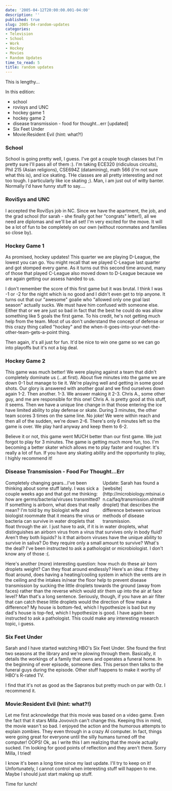```yaml
---
date: '2005-04-12T20:00:00.001-04:00'
description: ''
published: true
slug: 2005-04-random-updates
categories:
- Television
- School
- Work
- Hockey
- Movies
- Random Updates
time_to_read: 5
title: random updates
---
```


This is lengthy...

In this edition:<ul><li>school</li><li>rovisys and UNC</li><li>hockey game 1</li><li>hockey game 2</li><li>disease transmission - food for thought...err [updated]</li><li>Six Feet Under</li><li>Movie:Resident Evil (hint: what?!)</li></ul><h3>School</h3>School is going pretty well, I guess. I've got a couple tough classes but I'm pretty sure I'll pass all of them :). I'm taking ECE320 (ridiculous circuits), Phil 215 (Asian religions), CSE694Z (datamining), math 566 (i'm not sure what this is), and ice skating. THe classes are all pretty interesting and not too tough. I particularly like ice skating ;). Man, i am just out of witty banter. Normally I'd have funny stuff to say....

<h3>RoviSys and UNC</h3>I accepted the RoviSys job in NC. Since we have the apartment, the job, and the grad school (for sarah - she finally got her "congrats" letter!), all we need are diplomas and we'll be all set! I'm very excited for the move. It will be a lot of fun to be completely on our own (without roommates and families so close by).

<h3>Hockey Game 1</h3>As promised, hockey updates! This quarter we are playing D-League, the lowest you can go. You might recall that we played C-League last quarter and got stomped every game. As it turns out this second time around, many of those that played C-League also moved down to D-League because we are again getting our assess handed to us.

I don't remember the score of this first game but it was brutal. I think I was -1 or -2 for the night which is no good and I didn't even get to trip anyone. It turns out that our "awesome" goalie who "allowed only one goal last season" actually sucks. We must have him confused with someone else. Either that or we are just so bad in fact that the best he could do was allow something like 5 goals the first game. To his credit, he's not getting much help from the team. Most of us don't understand the concept of defense or  this crazy thing called "hockey" and the when-it-goes-into-your-net-the-other-team-gets-a-point thing.

Then again, it's all just for fun. It'd be nice to win one game so we can go into playoffs but it's not a big deal.

<h3>Hockey Game 2</h3>This game was much better! We were playing against a team that didn't completely dominate us (...at first). About five minutes into the game we are down 0-1 but manage to tie it. We're playing well and getting in some good shots. Our glory is answered with another goal and we find ourselves down again 1-2. Then another. 1-3. We answer making it 2-3. Chris A., some other guy, and me are responsible for this one! Chris A. is pretty good at this stuff, it seems. Then we have a unique line change in that those entering the ice have limited ability to play defense or skate. During 3 minutes, the other team scores 3 times on the same line. No joke! We were within reach and then all of the sudden, we're down 2-6. There's only 6 minutes left so the game is over. We play hard anyway and keep them to 6-2.

Believe it or not, this game went MUCH better than our first game. We just forgot to play for 3 minutes. The game is getting much more fun, too. I'm becoming a better skater which allows me to play faster and rougher. It's really a lot of fun. If you have any skating ability and the opportunity to play, I highly recommend it!

<h3>Disease Transmission - Food For Thought...Err</h3>
<div class="idiotspeak" style="width: 200px; float: right;">Update: Sarah has found a [website](http://microbiology.mtsinai.on.ca/faq/transmission.shtml#droplet) that describes the difference between various methods of disease transmission.</div>Completely changing gears...I've been thinking about some stuff lately. I was sick a couple weeks ago and that got me thinking: how are germs/bacteria/viruses transmitted? If something is airborn, what does that really mean? I'm told by my biologist wife and biologist roommate that it means the virus or bacteria can survive in water droplets that float through the air. I just have to ask, if it is in water droplets, what distinguishes an airborn virus from a virus that survives only in body fluid? Aren't they both liquids? Is it that airborn viruses have the unique ability to survive in saliva? Do they require only a small amount to survive? What's the deal? I've been instructed to ask a pathologist or microbiologist. I don't know any of those :(.

Here's another (more) interesting question: how much do these air born droplets weight? Can they float around endlessly? Here's an idea: if they float around, does having a heating/cooling system in which the vents are in the ceiling and the intakes in/near the floor help to prevent disease transmission by sucking the little droplets towards the ground (away from faces) rather than the reverse which would stir them up into the air at face level? Man that's a long sentence. Seriously, though, if you have an air filter that can catch these little droplets would the direction of flow make a difference? My house is bottom-fed, which I hypothesize is bad but my dad's house is top-fed, which I hypothesize is good. I have again been instructed to ask a pathologist. This could make any interesting research topic, i guess.

<h3>Six Feet Under</h3>Sarah and I have started watching HBO's Six Feet Under. She found the first two seasons at the library and we're plowing through them. Basically, it details the workings of a family that owns and operates a funeral home. In the beginning of ever episode, someone dies. This person then talks to the funeral guys during the episode. Other stuff happens to make it worthy of HBO's R-rated TV. 

I find that it's not as good as the Sapranos but pretty much on par with Oz. I recommend it.

<h3>Movie:Resident Evil (hint: what?!)</h3>Let me first acknowledge that this movie was based on a video game. Even the fact that it stars Milla Jovovich can't change this. Keeping this in mind, the movie wasn't so bad. I enjoyed the action and the humorous attempts to explain zombies. They even through in a crazy AI computer. In fact, things were going great for everyone until the silly humans turned off the computer! OOPS! Ok, as I write this I am realizing that the movie actually sucked. I'm looking for good points of reflection and they aren't there. Sorry Milla, I tried!

I know it's been a long time since my last update. I'll try to keep on it! Unfortunately, I cannot control when interesting stuff will happen to me. Maybe I should just start making up stuff.

Time for lunch!